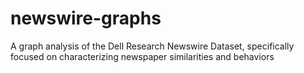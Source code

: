 # newswire-graphs
A graph analysis of the Dell Research Newswire Dataset, specifically focused on characterizing newspaper similarities and behaviors
